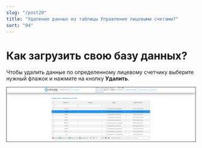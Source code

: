 ```yaml
---
slug: "/post20"
title: "Удаление данных из таблицы Управление лицевыми счетами?"
sort: "04"
---
```


# Как загрузить свою базу данных?

Чтобы удалить данные по определенному лицевому счетчику выберите нужный флажок и нажмите на кнопку **Удалить**.

![Картинка](./images/how_to_remove_data_of_personal_accounts.png "Удаление одной строки")